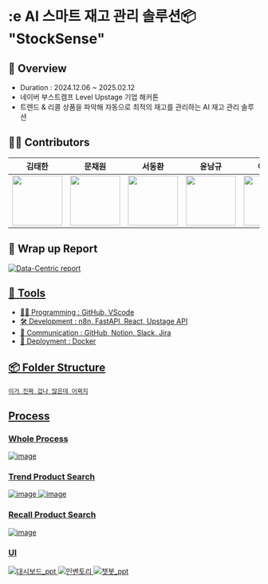 # :e AI 스마트 재고 관리 솔루션📦 "StockSense"

## 📖 Overview

- Duration : 2024.12.06 ~ 2025.02.12
- 네이버 부스트캠프 Level Upstage 기업 해커톤
- 트렌드 & 리콜 상품을 파악해 자동으로 최적의 재고를 관리하는 AI 재고 관리 솔루션


## 🧑‍💻 Contributors

|김태한|문채원|서동환|윤남규|이재훈|장지우
|:----:|:----:|:----:|:----:|:----:|:----:|
| [<img src="https://avatars.githubusercontent.com/u/84124094?v=4" alt="" style="width:100px;100px;">](https://github.com/taehan79-kim) <br/> | [<img src="https://github.com/user-attachments/assets/ea61c11c-c577-45bb-ae8e-64dffa192402" alt="" style="width:100px;100px;">](https://github.com/mooniswan) <br/> | [<img src="https://avatars.githubusercontent.com/u/87591965?v=4" alt="" style="width:100px;100px;">](https://github.com/Donghwan127) <br/> | [<img src="https://avatars.githubusercontent.com/u/152387005?v=4" alt="" style="width:100px;100px;">](https://github.com/Namgyu-Youn) <br/> | [<img src="https://github.com/user-attachments/assets/3ed91d99-0ad0-43ee-bb11-0aefc61a0a0e" alt="" style="width:100px;100px;">](https://github.com/syous154) <br/> | [<img src="https://github.com/user-attachments/assets/04f5faa7-05c4-4ecc-87f1-0befb53da70d" alt="" style="width:100px;100px;">](https://github.com/zangzoo) <br/> |

## 📝 Wrap up Report

<a href="https://github.com/boostcampaitech7/level2-cv-semanticsegmentation-cv-14-lv3/blob/main/docs/Wrap_up_Report_CV14.pdf">
  <img src="https://img.shields.io/badge/WrapUp_Report-white?style=for-the-badge&logo=adobeacrobatreader&logoColor=red" alt="Data-Centric report">




## 🔧 Tools

- 🧑‍💻 Programming : GitHub, VScode
- 🛠️ Development : n8n, FastAPI, React, Upstage API
- 👥 Communication : GitHub, Notion, Slack, Jira
- 🧱 Deployment : Docker

## 📦 Folder Structure

```
이거 진짜 겁나 많은데 어쩌지
```


## Process

### Whole Process
![image](https://github.com/user-attachments/assets/b72a77d6-1195-4c5d-a7d3-4a597587a67f)


### Trend Product Search
![image](https://github.com/user-attachments/assets/4d595ddb-1c8e-4c20-aa49-abc10ccb021c)
![image](https://github.com/user-attachments/assets/69f8a292-badd-444d-b83f-57eb222c0e48)

### Recall Product Search
![image](https://github.com/user-attachments/assets/0cdf3dd9-e253-4696-ac47-ab6bffe5799e)

### UI
![대시보드_ppt](https://github.com/user-attachments/assets/4d97c0cd-e1aa-4ca1-968c-a0b392e14ab6)
![인벤토리](https://github.com/user-attachments/assets/953f676c-77a4-4d5a-80f2-503e12616636)
![챗봇_ppt](https://github.com/user-attachments/assets/cdbb3b4e-df05-47fc-bad4-d90fd76f3e6b)

